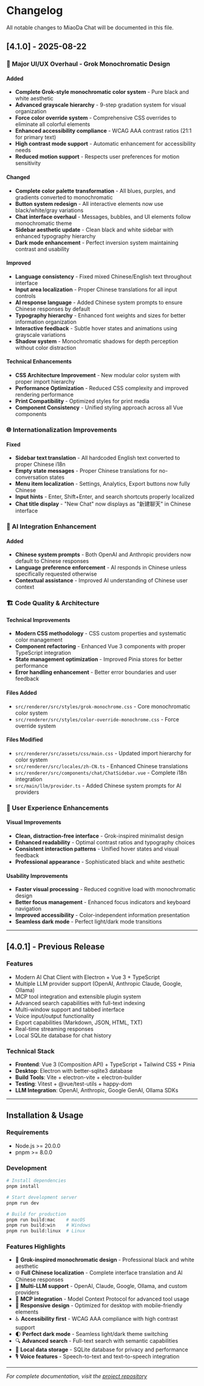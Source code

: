 # Changelog

All notable changes to MiaoDa Chat will be documented in this file.

## [4.1.0] - 2025-08-22

### 🎨 Major UI/UX Overhaul - Grok Monochromatic Design

#### Added
- **Complete Grok-style monochromatic color system** - Pure black and white aesthetic
- **Advanced grayscale hierarchy** - 9-step gradation system for visual organization
- **Force color override system** - Comprehensive CSS overrides to eliminate all colorful elements
- **Enhanced accessibility compliance** - WCAG AAA contrast ratios (21:1 for primary text)
- **High contrast mode support** - Automatic enhancement for accessibility needs
- **Reduced motion support** - Respects user preferences for motion sensitivity

#### Changed
- **Complete color palette transformation** - All blues, purples, and gradients converted to monochromatic
- **Button system redesign** - All interactive elements now use black/white/gray variations
- **Chat interface overhaul** - Messages, bubbles, and UI elements follow monochromatic theme
- **Sidebar aesthetic update** - Clean black and white sidebar with enhanced typography hierarchy
- **Dark mode enhancement** - Perfect inversion system maintaining contrast and usability

#### Improved
- **Language consistency** - Fixed mixed Chinese/English text throughout interface
- **Input area localization** - Proper Chinese translations for all input controls
- **AI response language** - Added Chinese system prompts to ensure Chinese responses by default
- **Typography hierarchy** - Enhanced font weights and sizes for better information organization
- **Interactive feedback** - Subtle hover states and animations using grayscale variations
- **Shadow system** - Monochromatic shadows for depth perception without color distraction

#### Technical Enhancements
- **CSS Architecture Improvement** - New modular color system with proper import hierarchy
- **Performance Optimization** - Reduced CSS complexity and improved rendering performance  
- **Print Compatibility** - Optimized styles for print media
- **Component Consistency** - Unified styling approach across all Vue components

### 🌐 Internationalization Improvements

#### Fixed
- **Sidebar text translation** - All hardcoded English text converted to proper Chinese i18n
- **Empty state messages** - Proper Chinese translations for no-conversation states
- **Menu item localization** - Settings, Analytics, Export buttons now fully Chinese
- **Input hints** - Enter, Shift+Enter, and search shortcuts properly localized
- **Chat title display** - "New Chat" now displays as "新建聊天" in Chinese interface

### 🤖 AI Integration Enhancement

#### Added
- **Chinese system prompts** - Both OpenAI and Anthropic providers now default to Chinese responses
- **Language preference enforcement** - AI responds in Chinese unless specifically requested otherwise
- **Contextual assistance** - Improved AI understanding of Chinese user context

### 🏗️ Code Quality & Architecture

#### Technical Improvements
- **Modern CSS methodology** - CSS custom properties and systematic color management
- **Component refactoring** - Enhanced Vue 3 components with proper TypeScript integration
- **State management optimization** - Improved Pinia stores for better performance
- **Error handling enhancement** - Better error boundaries and user feedback

#### Files Added
- `src/renderer/src/styles/grok-monochrome.css` - Core monochromatic color system
- `src/renderer/src/styles/color-override-monochrome.css` - Force override system

#### Files Modified
- `src/renderer/src/assets/css/main.css` - Updated import hierarchy for color system
- `src/renderer/src/locales/zh-CN.ts` - Enhanced Chinese translations
- `src/renderer/src/components/chat/ChatSidebar.vue` - Complete i18n integration
- `src/main/llm/provider.ts` - Added Chinese system prompts for AI providers

### 🎯 User Experience Enhancements

#### Visual Improvements
- **Clean, distraction-free interface** - Grok-inspired minimalist design
- **Enhanced readability** - Optimal contrast ratios and typography choices
- **Consistent interaction patterns** - Unified hover states and visual feedback
- **Professional appearance** - Sophisticated black and white aesthetic

#### Usability Improvements  
- **Faster visual processing** - Reduced cognitive load with monochromatic design
- **Better focus management** - Enhanced focus indicators and keyboard navigation
- **Improved accessibility** - Color-independent information presentation
- **Seamless dark mode** - Perfect light/dark mode transitions

---

## [4.0.1] - Previous Release

### Features
- Modern AI Chat Client with Electron + Vue 3 + TypeScript
- Multiple LLM provider support (OpenAI, Anthropic Claude, Google, Ollama)
- MCP tool integration and extensible plugin system
- Advanced search capabilities with full-text indexing
- Multi-window support and tabbed interface
- Voice input/output functionality
- Export capabilities (Markdown, JSON, HTML, TXT)
- Real-time streaming responses
- Local SQLite database for chat history

### Technical Stack
- **Frontend**: Vue 3 (Composition API) + TypeScript + Tailwind CSS + Pinia
- **Desktop**: Electron with better-sqlite3 database  
- **Build Tools**: Vite + electron-vite + electron-builder
- **Testing**: Vitest + @vue/test-utils + happy-dom
- **LLM Integration**: OpenAI, Anthropic, Google GenAI, Ollama SDKs

---

## Installation & Usage

### Requirements
- Node.js >= 20.0.0
- pnpm >= 8.0.0

### Development
```bash
# Install dependencies
pnpm install

# Start development server
pnpm run dev

# Build for production
pnpm run build:mac    # macOS
pnpm run build:win    # Windows  
pnpm run build:linux  # Linux
```

### Features Highlights
- 🎨 **Grok-inspired monochromatic design** - Professional black and white aesthetic
- 🌐 **Full Chinese localization** - Complete interface translation and AI Chinese responses
- 🤖 **Multi-LLM support** - OpenAI, Claude, Google, Ollama, and custom providers
- 🔧 **MCP integration** - Model Context Protocol for advanced tool usage
- 📱 **Responsive design** - Optimized for desktop with mobile-friendly elements
- ♿ **Accessibility first** - WCAG AAA compliance with high contrast support
- 🌓 **Perfect dark mode** - Seamless light/dark theme switching
- 🔍 **Advanced search** - Full-text search with semantic capabilities
- 💾 **Local data storage** - SQLite database for privacy and performance
- 🎙️ **Voice features** - Speech-to-text and text-to-speech integration

---

*For complete documentation, visit the [project repository](https://github.com/miounet11/miaodachat)*